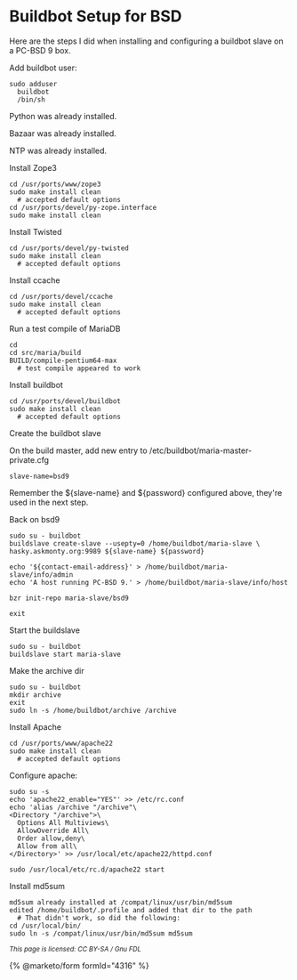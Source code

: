 
# Buildbot Setup for BSD

Here are the steps I did when installing and configuring a buildbot slave on a PC-BSD 9 box.


Add buildbot user:


```
sudo adduser
  buildbot
  /bin/sh
```

Python was already installed.


Bazaar was already installed.


NTP was already installed.


Install Zope3


```
cd /usr/ports/www/zope3
sudo make install clean
  # accepted default options
cd /usr/ports/devel/py-zope.interface
sudo make install clean
```

Install Twisted


```
cd /usr/ports/devel/py-twisted
sudo make install clean
  # accepted default options
```

Install ccache


```
cd /usr/ports/devel/ccache
sudo make install clean
  # accepted default options
```

Run a test compile of MariaDB


```
cd
cd src/maria/build
BUILD/compile-pentium64-max
  # test compile appeared to work
```

Install buildbot


```
cd /usr/ports/devel/buildbot
sudo make install clean
  # accepted default options
```

Create the buildbot slave


On the build master, add new entry to /etc/buildbot/maria-master-private.cfg


```
slave-name=bsd9
```

Remember the ${slave-name} and ${password} configured above, they're used in
the next step.


Back on bsd9


```
sudo su - buildbot
buildslave create-slave --usepty=0 /home/buildbot/maria-slave \
hasky.askmonty.org:9989 ${slave-name} ${password}

echo '${contact-email-address}' > /home/buildbot/maria-slave/info/admin
echo 'A host running PC-BSD 9.' > /home/buildbot/maria-slave/info/host

bzr init-repo maria-slave/bsd9

exit
```

Start the buildslave


```
sudo su - buildbot
buildslave start maria-slave
```

Make the archive dir


```
sudo su - buildbot
mkdir archive
exit
sudo ln -s /home/buildbot/archive /archive
```

Install Apache


```
cd /usr/ports/www/apache22
sudo make install clean
  # accepted default options
```

Configure apache:


```
sudo su -s
echo 'apache22_enable="YES"' >> /etc/rc.conf
echo 'alias /archive "/archive"\
<Directory "/archive">\
  Options All Multiviews\
  AllowOverride All\
  Order allow,deny\
  Allow from all\
</Directory>' >> /usr/local/etc/apache22/httpd.conf

sudo /usr/local/etc/rc.d/apache22 start
```

Install md5sum


```
md5sum already installed at /compat/linux/usr/bin/md5sum
edited /home/buildbot/.profile and added that dir to the path
  # That didn't work, so did the following:
cd /usr/local/bin/
sudo ln -s /compat/linux/usr/bin/md5sum md5sum
```


<sub>_This page is licensed: CC BY-SA / Gnu FDL_</sub>


{% @marketo/form formId="4316" %}
